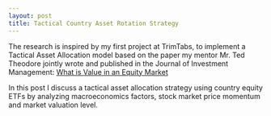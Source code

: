 ```yaml
---
layout: post
title: Tactical Country Asset Rotation Strategy
---
```


The research is inspired by my first project at TrimTabs, to implement a Tactical Asset Allocation model based on the paper my mentor Mr. Ted Theodore jointly wrote and published in the Journal of Investment Management: [What is Value in an Equity Market](https://www.joim.com/what-is-value-in-an-equity-market/)

In this post I discuss a tactical asset allocation strategy using country equity ETFs by analyzing macroeconomics factors, stock market price momentum and market valuation level.

